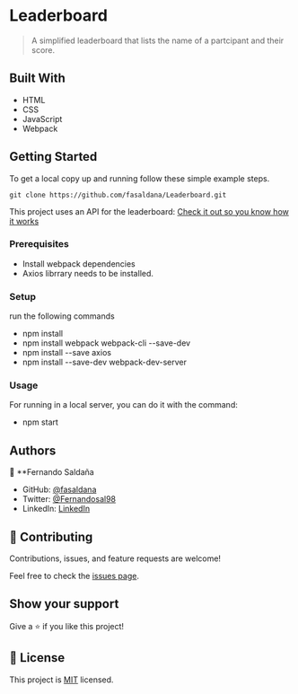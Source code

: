 # Leaderboard

> A simplified leaderboard that lists the name of a partcipant and their score.

## Built With

- HTML
- CSS
- JavaScript
- Webpack

## Getting Started

To get a local copy up and running follow these simple example steps.

`git clone https://github.com/fasaldana/Leaderboard.git`

This project uses an API for the leaderboard: [Check it out so you know how it works](https://www.notion.so/Leaderboard-API-service-24c0c3c116974ac49488d4eb0267ade3)

### Prerequisites

- Install webpack dependencies
- Axios librrary needs to be installed.

### Setup

run the following commands

- npm install
- npm install webpack webpack-cli --save-dev
- npm install --save axios
- npm install --save-dev webpack-dev-server

### Usage

For running in a local server, you can do it with the command:

- npm start

## Authors

👤 \*\*Fernando Saldaña

- GitHub: [@fasaldana](https://github.com/fasaldana)
- Twitter: [@Fernandosal98](https://twitter.com/Fernandosal98)
- LinkedIn: [LinkedIn](https://www.linkedin.com/in/fernando-saldana-8bbb89228/)

## 🤝 Contributing

Contributions, issues, and feature requests are welcome!

Feel free to check the [issues page](https://github.com/fasaldana/Leaderboard/issues).

## Show your support

Give a ⭐️ if you like this project!

## 📝 License

This project is [MIT](https://github.com/fasaldana/Leaderboard/blob/feature/MIT.md) licensed.
